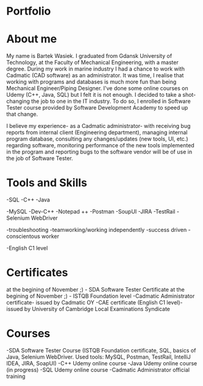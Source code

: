 # Portfolio
# About me

My name is Bartek Wasiek. I graduated from Gdansk University of Technology, at the Faculty of Mechanical Engineering, with a master degree. During my work in marine industry I had a chance to work with Cadmatic (CAD software) as an administrator. It was time, I realise that working with programs and databases is much more fun than being Mechanical Engineer/Piping Designer. I've done some online courses on Udemy (C++, Java, SQL) but I felt it is not enough. I decided to take a shot- changing the job to one in the IT industry. To do so, I enrolled in Software Tester course provided by Software Development Academy to speed up that change.

I believe my experience- as a Cadmatic administrator- with receiving bug reports from internal client (Engineering department), managing internal program database, consulting any changes/updates (new tools, UI, etc.) regarding software, monitoring performance of the new tools implemented in the program and reporting bugs to the software vendor will be of use in the job of Software Tester.

# Tools and Skills

-SQL
-C++
-Java

-MySQL
-Dev-C++
-Notepad ++
-Postman
-SoupUI
-JIRA
-TestRail
-Selenium WebDriver

-troubleshooting
-teamworking/working independently
-success driven
-conscientous worker

-English C1 level

# Certificates
at the begining of November ;) - SDA Software Tester Certificate 
at the begining of November ;) - ISTQB Foundation level
-Cadmatic Administrator certificate- issued by Cadmatic OY
-CAE certificate (English C1 level)- issued by University of Cambridge Local Examinations Syndicate

# Courses
-SDA Software Tester Course (ISTQB Foundation certificate, SQL, basics of Java, Selenium WebDriver. Used tools: MySQL, Postman, TestRail, IntelliJ IDEA, JIRA, SoapUI)
-C++ Udemy online course
-Java Udemy online course (in progress)
-SQL Udemy online course
-Cadmatic Administrator official training
